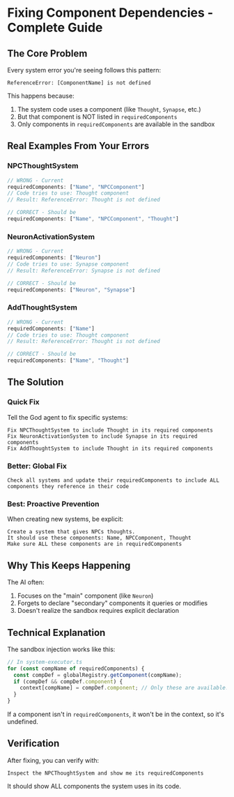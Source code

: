 # Fixing Component Dependencies - Complete Guide

## The Core Problem

Every system error you're seeing follows this pattern:
```
ReferenceError: [ComponentName] is not defined
```

This happens because:
1. The system code uses a component (like `Thought`, `Synapse`, etc.)
2. But that component is NOT listed in `requiredComponents`
3. Only components in `requiredComponents` are available in the sandbox

## Real Examples From Your Errors

### NPCThoughtSystem
```javascript
// WRONG - Current
requiredComponents: ["Name", "NPCComponent"]
// Code tries to use: Thought component
// Result: ReferenceError: Thought is not defined

// CORRECT - Should be
requiredComponents: ["Name", "NPCComponent", "Thought"]
```

### NeuronActivationSystem
```javascript
// WRONG - Current  
requiredComponents: ["Neuron"]
// Code tries to use: Synapse component
// Result: ReferenceError: Synapse is not defined

// CORRECT - Should be
requiredComponents: ["Neuron", "Synapse"]
```

### AddThoughtSystem
```javascript
// WRONG - Current
requiredComponents: ["Name"]
// Code tries to use: Thought component
// Result: ReferenceError: Thought is not defined

// CORRECT - Should be
requiredComponents: ["Name", "Thought"]
```

## The Solution

### Quick Fix
Tell the God agent to fix specific systems:
```
Fix NPCThoughtSystem to include Thought in its required components
Fix NeuronActivationSystem to include Synapse in its required components
Fix AddThoughtSystem to include Thought in its required components
```

### Better: Global Fix
```
Check all systems and update their requiredComponents to include ALL components they reference in their code
```

### Best: Proactive Prevention
When creating new systems, be explicit:
```
Create a system that gives NPCs thoughts. 
It should use these components: Name, NPCComponent, Thought
Make sure ALL these components are in requiredComponents
```

## Why This Keeps Happening

The AI often:
1. Focuses on the "main" component (like `Neuron`)
2. Forgets to declare "secondary" components it queries or modifies
3. Doesn't realize the sandbox requires explicit declaration

## Technical Explanation

The sandbox injection works like this:

```javascript
// In system-executor.ts
for (const compName of requiredComponents) {
  const compDef = globalRegistry.getComponent(compName);
  if (compDef && compDef.component) {
    context[compName] = compDef.component; // Only these are available!
  }
}
```

If a component isn't in `requiredComponents`, it won't be in the context, so it's undefined.

## Verification

After fixing, you can verify with:
```
Inspect the NPCThoughtSystem and show me its requiredComponents
```

It should show ALL components the system uses in its code.
